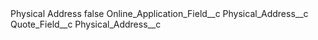<?xml version="1.0" encoding="UTF-8"?>
<CustomMetadata xmlns="http://soap.sforce.com/2006/04/metadata" xmlns:xsi="http://www.w3.org/2001/XMLSchema-instance" xmlns:xsd="http://www.w3.org/2001/XMLSchema">
    <label>Physical Address</label>
    <protected>false</protected>
    <values>
        <field>Online_Application_Field__c</field>
        <value xsi:type="xsd:string">Physical_Address__c</value>
    </values>
    <values>
        <field>Quote_Field__c</field>
        <value xsi:type="xsd:string">Physical_Address__c</value>
    </values>
</CustomMetadata>
